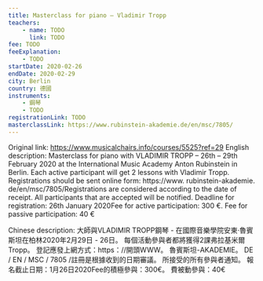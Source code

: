 ```yaml
---
title: Masterclass for piano – Vladimir Tropp
teachers:
	- name: TODO
	  link: TODO
fee: TODO
feeExplanation: 
	- TODO
startDate: 2020-02-26
endDate: 2020-02-29
city: Berlin
country: 德國
instruments:
	- 鋼琴
	- TODO
registrationLink: TODO
masterclassLink: https://www.rubinstein-akademie.de/en/msc/7805/
---
```

Original link: https://www.musicalchairs.info/courses/5525?ref=29
English description:
Masterclass for piano with VLADIMIR TROPP – 26th – 29th February 2020 at the International Music Academy Anton Rubinstein in Berlin.
 Each active participant will get 2 lessons with Vladimir Tropp.
 Registrations should be sent online form: https://www.
rubinstein-akademie.
de/en/msc/7805/Registrations are considered according to the date of receipt.
 All participants that are accepted will be notified.
 Deadline for registration: 26th January 2020Fee for active participation: 300 €.
 Fee for passive participation: 40 €

Chinese description:
大師與VLADIMIR TROPP鋼琴 - 在國際音樂學院安東·魯賓斯坦在柏林2020年2月29日 -  26日。
每個活動參與者都將獲得2課弗拉基米爾Tropp。
登記應發上網方式：https：//開頭WWW。
魯賓斯坦-AKADEMIE。
 DE / EN / MSC / 7805 /註冊是根據收到的日期審議。
所接受的所有參與者通知。
報名截止日期：1月26日2020Fee的積極參與：300€。
費被動參與：40€
